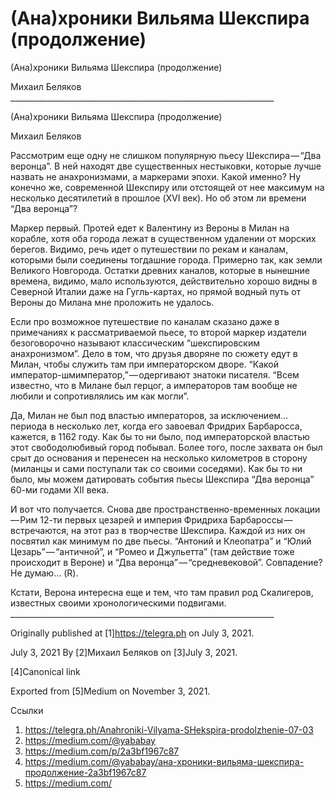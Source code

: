 # (Ана)хроники Вильяма Шекспира (продолжение)
(Ана)хроники Вильяма Шекспира (продолжение)

   Михаил Беляков
     __________________________________________________________________

(Ана)хроники Вильяма Шекспира (продолжение)

   Михаил Беляков

   Рассмотрим еще одну не слишком популярную пьесу Шекспира — “Два
   веронца”. В ней находят две существенных нестыковки, которые лучше
   назвать не анахронизмами, а маркерами эпохи. Какой именно? Ну конечно
   же, современной Шекспиру или отстоящей от нее максимум на несколько
   десятилетий в прошлое (XVI век). Но об этом ли времени “Два веронца”?

   Маркер первый. Протей едет к Валентину из Вероны в Милан на корабле,
   хотя оба города лежат в существенном удалении от морских берегов.
   Видимо, речь идет о путешествии по рекам и каналам, которыми были
   соединены тогдашние города. Примерно так, как земли Великого Новгорода.
   Остатки древних каналов, которые в нынешние времена, видимо, мало
   используются, действительно хорошо видны в Северной Италии даже на
   Гугль-картах, но прямой водный путь от Вероны до Милана мне проложить
   не удалось.

   Если про возможное путешествие по каналам сказано даже в примечаниях к
   рассматриваемой пьесе, то второй маркер издатели безоговорочно называют
   классическим “шекспировским анахронизмом”. Дело в том, что друзья
   дворяне по сюжету едут в Милан, чтобы служить там при императорском
   дворе. “Какой император-шмимператор,” — одергивают знатоки писателя.
   “Всем известно, что в Милане был герцог, а императоров там вообще не
   любили и сопротивлялись им как могли”.

   Да, Милан не был под властью императоров, за исключением… периода в
   несколько лет, когда его завоевал Фридрих Барбаросса, кажется, в 1162
   году. Как бы то ни было, под императорской властью этот свободолюбивый
   город побывал. Более того, после захвата он был срыт до основания и
   перенесен на несколько километров в сторону (миланцы и сами поступали
   так со своими соседями). Как бы то ни было, мы можем датировать события
   пьесы Шекспира “Два веронца” 60-ми годами XII века.

   И вот что получается. Снова две пространственно-временных локации — Рим
   12-ти первых цезарей и империя Фридриха Барбароссы — встречаются, на
   этот раз в творчестве Шекспира. Каждой из них он посвятил как минимум
   по две пьесы. “Антоний и Клеопатра” и “Юлий Цезарь” — “античной”, и
   “Ромео и Джульетта” (там действие тоже происходит в Вероне) и “Два
   веронца” — “средневековой”. Совпадение? Не думаю… (R).

   Кстати, Верона интересна еще и тем, что там правил род Скалигеров,
   известных своими хронологическими подвигами.
     __________________________________________________________________

   Originally published at [1]https://telegra.ph on July 3, 2021.

<time>July 3, 2021</time>
   By [2]Михаил Беляков on [3]July 3, 2021.

   [4]Canonical link

   Exported from [5]Medium on November 3, 2021.

Ссылки

   1. https://telegra.ph/Anahroniki-Vilyama-SHekspira-prodolzhenie-07-03
   2. https://medium.com/@yababay
   3. https://medium.com/p/2a3bf1967c87
   4. https://medium.com/@yababay/ана-хроники-вильяма-шекспира-продолжение-2a3bf1967c87
   5. https://medium.com/
